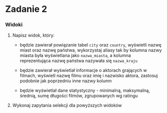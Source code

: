 # Zadanie 2

### Widoki

1) Napisz widok, który:

    - będzie zawierał powiązanie tabel `city` oraz `country`, wyświetli nazwę miast oraz nazwę państwa,
      wykorzystaj aliasy tak by kolumna nazwy miasta była wyświetlana jako `nazwa_miasta`, a kolumna 
      reprezentująca nazwę państwa nazywała się `nazwa_kraju` 

    - będzie zawierał wyświetlał informacje o aktorach grających w filmach, wyświetl nazwę filmu oraz imię i nazwisko aktora, zastosuj podobnie jak poprzedniu inne nazwy kolumn

    - będzie wyświetlał dane statystyczny - minimalną, maksymalną, średnią, sumę długości filmów, zgrupowanych wg ratingu

2) Wykonaj zapytania selekcji dla powyższych widoków
